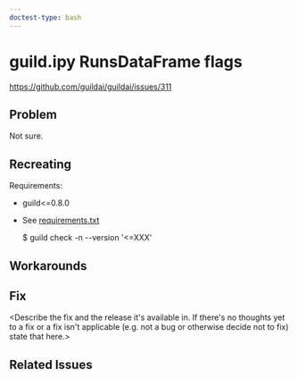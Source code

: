 ```yaml
---
doctest-type: bash
---
```


# guild.ipy RunsDataFrame flags

https://github.com/guildai/guildai/issues/311

## Problem

Not sure.

## Recreating

Requirements:

- guild<=0.8.0
- See [requirements.txt](requirements.txt)


    $ guild check -n --version '<=XXX'

## Workarounds

<Describe any way the issue can be worked-around without the
fix. State if there are no known work-arounds.>

## Fix

<Describe the fix and the release it's available in. If there's no
thoughts yet to a fix or a fix isn't applicable (e.g. not a bug or
otherwise decide not to fix) state that here.>

## Related Issues

<List any related issues using their full GitHub URL.>

